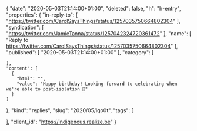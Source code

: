 {
  "date": "2020-05-03T21:14:00+01:00",
  "deleted": false,
  "h": "h-entry",
  "properties": {
    "in-reply-to": [
      "https://twitter.com/CarolSaysThings/status/1257035750664802304"
    ],
    "syndication": [
      "https://twitter.com/JamieTanna/status/1257042324720361472"
    ],
    "name": [
      "Reply to https://twitter.com/CarolSaysThings/status/1257035750664802304"
    ],
    "published": [
      "2020-05-03T21:14:00+01:00"
    ],
    "category": [

    ],
    "content": [
      {
        "html": "",
        "value": "Happy birthday! Looking forward to celebrating when we're able to post-isolation 🎂"
      }
    ]
  },
  "kind": "replies",
  "slug": "2020/05/iqo0t",
  "tags": [

  ],
  "client_id": "https://indigenous.realize.be"
}
